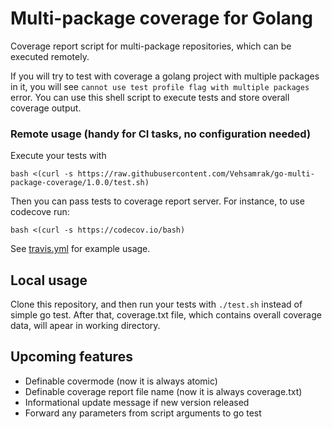 # Multi-package coverage for Golang
Coverage report script for multi-package repositories, which can be executed remotely.

If you will try to test with coverage a golang project with multiple packages in it, you will see `cannot use test profile flag with multiple packages` error. You can use this shell script to execute tests and store overall coverage output.

### Remote usage (handy for CI tasks, no configuration needed)
Execute your tests with 
```
bash <(curl -s https://raw.githubusercontent.com/Vehsamrak/go-multi-package-coverage/1.0.0/test.sh)
```

Then you can pass tests to coverage report server. For instance, to use codecove run: 
```
bash <(curl -s https://codecov.io/bash)
```


See [travis.yml](https://github.com/Vehsamrak/genetics/blob/master/.travis.yml) for example usage.

## Local usage
Clone this repository, and then run your tests with `./test.sh` instead of simple go test.
After that, coverage.txt file, which contains overall coverage data, will apear in working directory.

## Upcoming features

* Definable covermode (now it is always atomic)
* Definable coverage report file name (now it is always coverage.txt)
* Informational update message if new version released
* Forward any parameters from script arguments to go test

